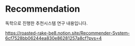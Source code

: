 # Recommendation

독학으로 진행한 추천시스템 연구 내용입니다.

https://roasted-rake-be8.notion.site/Recommender-System-6cf7528bb06244ea830e86281257a8cf?pvs=4

